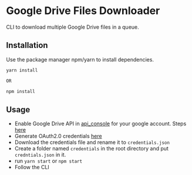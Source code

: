 # Google Drive Files Downloader

CLI to download multiple Google Drive files in a queue. 

## Installation

Use the package manager npm/yarn to install dependencies.

```bash
yarn install

OR

npm install
```

## Usage
* Enable Google Drive API in [api_console](https://console.developers.google.com/) for your google account. Steps [here](https://developers.google.com/drive/api/v3/enable-drive-api)
* Generate OAuth2.0 credentials [here](https://console.developers.google.com/apis/credentials)
* Download the credentials file and rename it to ```credentials.json```
* Create a folder named ```credentials``` in the root directory and put ```credntials.json``` in it. 
* run ```yarn start``` or ```npm start```
* Follow the CLI
